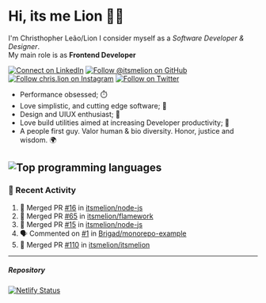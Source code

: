 # Hi, its me Lion 👋🦁

I'm Christhopher Leão/Lion
I consider myself as a _Software Developer & Designer_.<br/>My main role is as <b>Frontend Developer</b>
<br />

[![Connect on LinkedIn](https://img.shields.io/badge/--linkedin?label=LinkedIn&logo=LinkedIn&style=social)](https://www.linkedin.com/in/chrislion)
[![Follow @itsmelion on GitHub](https://img.shields.io/github/followers/itsmelion?label=follow%20%40itsmeLion&style=social)](https://github.com/itsmelion)
[![Follow chris.lion on Instagram](https://img.shields.io/badge/--instagram?label=@chris.lion&logo=Instagram&style=social)](https://instagram.com/chris.lion)
[![Follow on Twitter](https://img.shields.io/badge/--twitter?label=@ChrisLion_me&logo=Twitter&style=social)](https://twitter.com/chrislion_me)

- Performance obsessed; ⏱️
- Love simplistic, and cutting edge software; 📆
- Design and UIUX enthusiast; 🎨
- Love build utilities aimed at increasing Developer productivity; 🧰
- A people first guy. Valor human & bio diversity. Honor, justice and wisdom. 🌍

![Top programming languages](https://github-readme-stats.vercel.app/api/top-langs/?username=itsmelion&hide=php)
---
### 📰 Recent Activity

<!--START_SECTION:activity-->
1. 🎉 Merged PR [#16](https://github.com//itsmelion/node-js/pull/16) in [itsmelion/node-js](https://github.com//itsmelion/node-js)
2. 🎉 Merged PR [#65](https://github.com//itsmelion/flamework/pull/65) in [itsmelion/flamework](https://github.com//itsmelion/flamework)
3. 🎉 Merged PR [#15](https://github.com//itsmelion/node-js/pull/15) in [itsmelion/node-js](https://github.com//itsmelion/node-js)
4. 🗣 Commented on [#1](https://github.com//Brigad/monorepo-example/issues/1) in [Brigad/monorepo-example](https://github.com//Brigad/monorepo-example)
5. 🎉 Merged PR [#110](https://github.com//itsmelion/itsmelion/pull/110) in [itsmelion/itsmelion](https://github.com//itsmelion/itsmelion)
<!--END_SECTION:activity-->

___

##### Repository
[![Netlify Status](https://api.netlify.com/api/v1/badges/9e2e6136-1ab9-42fc-8d4e-188512d5d841/deploy-status)](https://app.netlify.com/sites/lion-portfolio/deploys)
